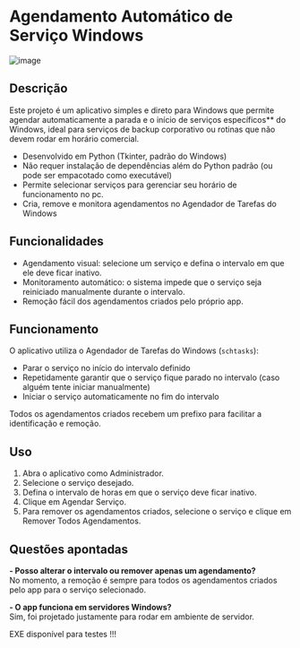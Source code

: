# Agendamento Automático de Serviço Windows
![image](https://github.com/user-attachments/assets/bf0c8f6f-75af-4f5f-96ec-1c3bd7c4d69b)

## Descrição
Este projeto é um aplicativo simples e direto para Windows que permite agendar automaticamente a parada e o início de serviços específicos** do Windows, ideal para serviços de backup corporativo ou rotinas que não devem rodar em horário comercial.
- Desenvolvido em Python (Tkinter, padrão do Windows)
- Não requer instalação de dependências além do Python padrão (ou pode ser empacotado como executável)
- Permite selecionar serviços para gerenciar seu horário de funcionamento no pc.
- Cria, remove e monitora agendamentos no Agendador de Tarefas do Windows

## Funcionalidades
- Agendamento visual: selecione um serviço e defina o intervalo em que ele deve ficar inativo.
- Monitoramento automático: o sistema impede que o serviço seja reiniciado manualmente durante o intervalo.
- Remoção fácil dos agendamentos criados pelo próprio app.

## Funcionamento
O aplicativo utiliza o Agendador de Tarefas do Windows (`schtasks`):
- Parar o serviço no início do intervalo definido
- Repetidamente garantir que o serviço fique parado no intervalo (caso alguém tente iniciar manualmente)
- Iniciar o serviço automaticamente no fim do intervalo

Todos os agendamentos criados recebem um prefixo para facilitar a identificação e remoção.

## Uso
1. Abra o aplicativo como Administrador.
2. Selecione o serviço desejado.
3. Defina o intervalo de horas em que o serviço deve ficar inativo.
4. Clique em Agendar Serviço.
5. Para remover os agendamentos criados, selecione o serviço e clique em Remover Todos Agendamentos.

## Questões apontadas
**- Posso alterar o intervalo ou remover apenas um agendamento?**  
No momento, a remoção é sempre para todos os agendamentos criados pelo app para o serviço selecionado.

**- O app funciona em servidores Windows?**  
Sim, foi projetado justamente para rodar em ambiente de servidor.

EXE disponível para testes !!!
